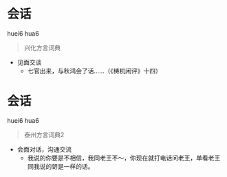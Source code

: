 # 会话
huei6 hua6
> 兴化方言词典
- 见面交谈
  - 七官出来，与秋鸿会了话……（《梼杌闲评》十四）


# 会话
huei6 hua6
> 泰州方言词典2
- 会面对话，沟通交流
  - 我说的你要是不相信，我同老王不～，你现在就打电话问老王，单看老王同我说的哿是一样的话。